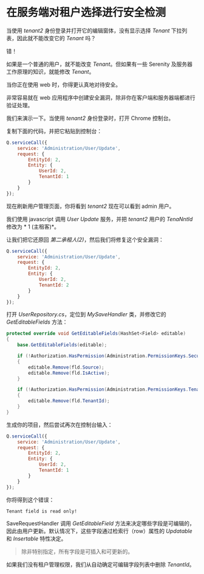 # 在服务端对租户选择进行安全检测

当使用 *tenant2* 身份登录并打开它的编辑窗体，没有显示选择 *Tenant* 下拉列表，因此就不能改变它的 *Tenant* 吗？

错！

如果是一个普通的用户，就不能改变 *Tenant*。但如果有一些 Serenity 及服务器工作原理的知识，就能修改 *Tenant*。 

当你正在使用 web 时，你得更认真地对待安全。

非常容易就在 web 应用程序中创建安全漏洞，除非你在客户端和服务器端都进行验证处理。

我们来演示一下。当使用 *tenant2* 身份登录时，打开 Chrome 控制台。

复制下面的代码，并把它粘贴到控制台：

```js
Q.serviceCall({ 
    service: 'Administration/User/Update', 
    request: { 
        EntityId: 2, 
        Entity: { 
            UserId: 2, 
            TenantId: 1 
        }
    }
});
```

现在刷新用户管理页面，你将看到 *tenant2* 现在可以看到 admin 用户。

我们使用 javascript 调用 *User Update* 服务，并把 *tenant2* 用户的 *TenaNntId* 修改为 * 1 (主租客)*。

让我们把它还原回 *第二承租人(2)*，然后我们将修复这个安全漏洞：

```js
Q.serviceCall({ 
    service: 'Administration/User/Update', 
    request: { 
        EntityId: 2, 
        Entity: { 
            UserId: 2, 
            TenantId: 2 
        }
    }
});
```

打开 *UserRepository.cs*，定位到 *MySaveHandler* 类，并修改它的 *GetEditableFields* 方法：


```cs
protected override void GetEditableFields(HashSet<Field> editable)
{
    base.GetEditableFields(editable);

    if (!Authorization.HasPermission(Administration.PermissionKeys.Security))
    {
        editable.Remove(fld.Source);
        editable.Remove(fld.IsActive);
    }

    if (!Authorization.HasPermission(Administration.PermissionKeys.Tenants))
    {
        editable.Remove(fld.TenantId);
    }
}
```

生成你的项目，然后尝试再次在控制台输入：

```js
Q.serviceCall({ 
    service: 'Administration/User/Update', 
    request: { 
        EntityId: 2, 
        Entity: { 
            UserId: 2, 
            TenantId: 1 
        }
    }
});
```

你将得到这个错误：

```
Tenant field is read only!
```

SaveRequestHandler 调用 *GetEditableField* 方法来决定哪些字段是可编辑的，因此由用户更新。默认情况下，这些字段通过检索行（row）属性的 *Updatable* 和 *Insertable* 特性决定。

> 除非特别指定，所有字段是可插入和可更新的。

如果我们没有租户管理权限，我们从自动确定可编辑字段列表中删除 *TenantId*。
